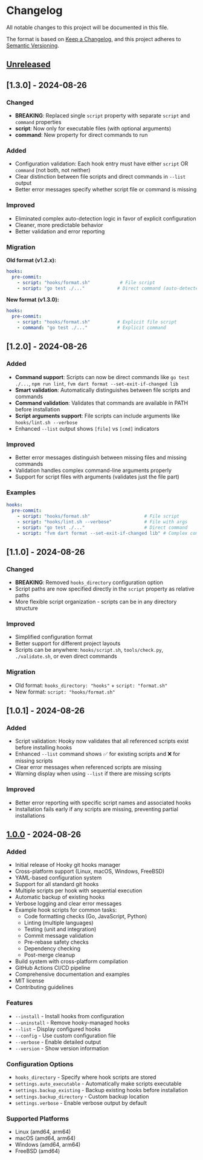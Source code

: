 # Changelog

All notable changes to this project will be documented in this file.

The format is based on [Keep a Changelog](https://keepachangelog.com/en/1.0.0/),
and this project adheres to [Semantic Versioning](https://semver.org/spec/v2.0.0.html).

## [Unreleased]

## [1.3.0] - 2024-08-26

### Changed
- **BREAKING**: Replaced single `script` property with separate `script` and `command` properties
- **script**: Now only for executable files (with optional arguments)
- **command**: New property for direct commands to run

### Added
- Configuration validation: Each hook entry must have either `script` OR `command` (not both, not neither)
- Clear distinction between file scripts and direct commands in `--list` output
- Better error messages specify whether script file or command is missing

### Improved
- Eliminated complex auto-detection logic in favor of explicit configuration
- Cleaner, more predictable behavior
- Better validation and error reporting

### Migration
**Old format (v1.2.x):**
```yaml
hooks:
  pre-commit:
    - script: "hooks/format.sh"           # File script
    - script: "go test ./..."            # Direct command (auto-detected)
```

**New format (v1.3.0):**
```yaml
hooks:
  pre-commit:
    - script: "hooks/format.sh"          # Explicit file script
    - command: "go test ./..."           # Explicit command
```

## [1.2.0] - 2024-08-26

### Added
- **Command support**: Scripts can now be direct commands like `go test ./...`, `npm run lint`, `fvm dart format --set-exit-if-changed lib`
- **Smart validation**: Automatically distinguishes between file scripts and commands
- **Command validation**: Validates that commands are available in PATH before installation
- **Script arguments support**: File scripts can include arguments like `hooks/lint.sh --verbose`
- Enhanced `--list` output shows `[file]` vs `[cmd]` indicators

### Improved
- Better error messages distinguish between missing files and missing commands
- Validation handles complex command-line arguments properly
- Support for script files with arguments (validates just the file part)

### Examples
```yaml
hooks:
  pre-commit:
    - script: "hooks/format.sh"                    # File script
    - script: "hooks/lint.sh --verbose"            # File with args  
    - script: "go test ./..."                      # Direct command
    - script: "fvm dart format --set-exit-if-changed lib" # Complex command
```

## [1.1.0] - 2024-08-26

### Changed
- **BREAKING**: Removed `hooks_directory` configuration option
- Script paths are now specified directly in the `script` property as relative paths
- More flexible script organization - scripts can be in any directory structure

### Improved  
- Simplified configuration format
- Better support for different project layouts
- Scripts can be anywhere: `hooks/script.sh`, `tools/check.py`, `./validate.sh`, or even direct commands

### Migration
- Old format: `hooks_directory: "hooks"` + `script: "format.sh"` 
- New format: `script: "hooks/format.sh"`

## [1.0.1] - 2024-08-26

### Added
- Script validation: Hooky now validates that all referenced scripts exist before installing hooks
- Enhanced `--list` command shows ✅ for existing scripts and ❌ for missing scripts
- Clear error messages when referenced scripts are missing
- Warning display when using `--list` if there are missing scripts

### Improved
- Better error reporting with specific script names and associated hooks
- Installation fails early if any scripts are missing, preventing partial installations

## [1.0.0] - 2024-08-26

### Added
- Initial release of Hooky git hooks manager
- Cross-platform support (Linux, macOS, Windows, FreeBSD)
- YAML-based configuration system
- Support for all standard git hooks
- Multiple scripts per hook with sequential execution
- Automatic backup of existing hooks
- Verbose logging and clear error messages
- Example hook scripts for common tasks:
  - Code formatting checks (Go, JavaScript, Python)
  - Linting (multiple languages)
  - Testing (unit and integration)
  - Commit message validation
  - Pre-rebase safety checks
  - Dependency checking
  - Post-merge cleanup
- Build system with cross-platform compilation
- GitHub Actions CI/CD pipeline
- Comprehensive documentation and examples
- MIT license
- Contributing guidelines

### Features
- `--install` - Install hooks from configuration
- `--uninstall` - Remove hooky-managed hooks
- `--list` - Display configured hooks
- `--config` - Use custom configuration file
- `--verbose` - Enable detailed output
- `--version` - Show version information

### Configuration Options
- `hooks_directory` - Specify where hook scripts are stored
- `settings.auto_executable` - Automatically make scripts executable
- `settings.backup_existing` - Backup existing hooks before installation
- `settings.backup_directory` - Custom backup location
- `settings.verbose` - Enable verbose output by default

### Supported Platforms
- Linux (amd64, arm64)
- macOS (amd64, arm64) 
- Windows (amd64, arm64)
- FreeBSD (amd64)

[Unreleased]: https://github.com/yourusername/hooky/compare/v1.0.0...HEAD
[1.0.0]: https://github.com/yourusername/hooky/releases/tag/v1.0.0